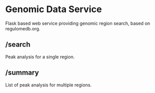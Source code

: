 # Genomic Data Service

Flask based web service providing genomic region search, based on regulomedb.org.


## /search
Peak analysis for a single region.

## /summary
List of peak analysis for multiple regions.
